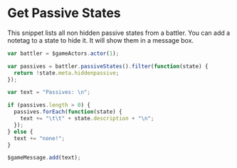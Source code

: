 # Get Passive States

This snippet lists all non hidden passive states from a battler.
You can add a <hiddenpassive> notetag to a state to hide it.
It will show them in a message box.

```js
var battler = $gameActors.actor(1);

var passives = battler.passiveStates().filter(function(state) {
  return !state.meta.hiddenpassive;
});

var text = "Passives: \n";

if (passives.length > 0) {
  passives.forEach(function(state) {
    text += "\t\t" + state.description + "\n";
  });
} else {
  text += "none!";
}

$gameMessage.add(text);
```
